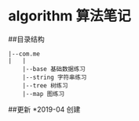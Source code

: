 # algorithm 算法笔记


##目录结构

```
|--com.me
|   |
    |--base 基础数据练习
    |--string 字符串练习
    |--tree 树练习
    |--map 图练习
```   



##更新
*2019-04 创建